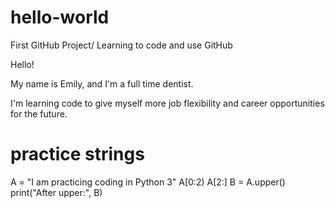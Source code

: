 # hello-world

First GitHub Project/ Learning to code and use GitHub

Hello!

My name is Emily, and I'm a full time dentist.

I'm learning code to give myself more job flexibility and career opportunities for the future.

# practice strings

A = "I am practicing coding in Python 3"
A[0:2)
A[2:]
B = A.upper()
print("After upper:", B)
